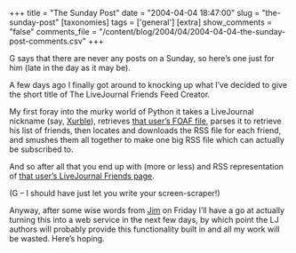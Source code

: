 +++
title = "The Sunday Post"
date = "2004-04-04 18:47:00"
slug = "the-sunday-post"
[taxonomies]
tags = ['general']
[extra]
show_comments = "false"
comments_file = "/content/blog/2004/04/2004-04-04-the-sunday-post-comments.csv"
+++

G says that there are never any posts on a Sunday, so here’s one just for him (late in the day as it may be).

A few days ago I finally got around to knocking up what I’ve decided to give the short title of The LiveJournal Friends Feed Creator.

My first foray into the murky world of Python it takes a LiveJournal nickname (say, [Xurble](http://xurble.livejournal.com/)), retrieves [that user’s FOAF file](http://xurble.livejournal.com/data/foaf), parses it to retrieve his list of friends, then locates and downloads the RSS file for each friend, and smushes them all together to make one big RSS file which can actually be subscribed to.

And so after all that you end up with (more or less) and RSS representation of [that user’s LiveJournal Friends page](http://xurble.livejournal.com/friends).

(G – I should have just let you write your screen-scraper!)

Anyway, after some wise words from [Jim](http://feetup.org/blog) on Friday I’ll have a go at actually turning this into a web service in the next few days, by which point the LJ authors will probably provide this functionality built in and all my work will be wasted. Here’s hoping.
